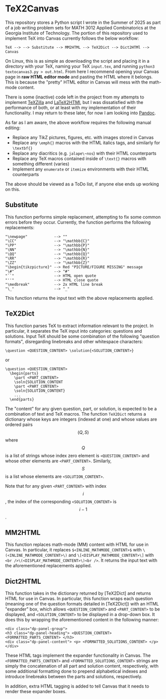 # TeX2Canvas
This repository stores a Python script I wrote in the Summer of 2025 as part of a job writing problem sets for MATH 3012 Applied Combinatorics at the Georgia Institute of Technology. The portion of this repository used to implement TeX into Canvas currently follows the below workflow:
```
TeX --> --> Substitute --> MM2HTML --> TeX2Dict --> Dict2HTMl --> Canvas
```
On Linux, this is as simple as downloading the script and placing it in a directory with your TeX, naming your TeX `input.tex`, and running `python3 textocanvas3.py > out.html`. From here I recommend opening your Canvas page in __raw HTML editor mode__ and pasting the HTML where it belongs. This is because the "pretty" HTML editor in Canvas will mess with the math-mode content.

There is some (inactive) code left in the project from my attempts to implement [TeXZilla](https://fred-wang.github.io/TeXZilla/) and [LaTeX2HTMl](https://www.latex2html.org/), but I was dissatisfied with the performance of both, or at least with my implementation of their functionality. I may return to these later, for now I am looking into [Pandoc](https://pandoc.org/).

As far as I am aware, the above workflow requires the following manual editing:
* Replace any TikZ pictures, figures, etc. with images stored in Canvas
* Replace any `\emph{}` macros with the HTML italics tags, and similarly for `\textbf{}`
* Replace any diacritics (e.g. `jalape\~nos`) with their HTML counterparts
* Replace any TeX macros contained inside of `\text{}` macros with something different (varies)
* Implement any `enumerate` or `itemize` environments with their HTML counterparts

The above should be viewed as a ToDo list, if anyone else ends up working on this.

## Substitute
This function performs simple replacement, attempting to fix some common errors before they occur. Currently, the function performs the following replacements:
```
"\newpage"            --> ""
"\CC"                 --> "\mathbb{C}"
"\PP"                 --> "\mathbb{P}"
"\NN"                 --> "\mathbb{N}"
"\QQ"                 --> "\mathbb{Q}"
"\RR"                 --> "\mathbb{R}"
"\ZZ"                 --> "\mathbb{Z}"
"\begin{tikzpicture}" --> Red "PICTURE/FIGURE MISSING" message
"\#"                  --> "#"
"``"                  --> HTML open quote
"''"                  --> HTML close quote
"\medbreak"           --> 2x HTML line break
"\_"                  --> "_"
```
This function returns the input text with the above replacements applied.

## TeX2Dict
This function parses TeX to extract information relevant to the project. In particular, it separates the TeX input into categories: questions and solutions. Input TeX should be some combination of the following "question formats", disregarding linebreaks and other whitespace characters:
```
\question <QUESTION_CONTENT> \solution{<SOLUTION_CONTENT>}
````
or
```
\question <QUESTION_CONTENT>
  \begin{parts}
    \part <PART_CONTENT>
    \soln{SOLUTION_CONTENT
    \part <PART_CONTENT>
    \soln{SOLUTION_CONTENT}
    ...
  \end{parts}
```
The "content" for any given question, part, or solution, is expected to be a combination of text and TeX macros. The function `TeX2Dict` returns a dictionary whose keys are integers (indexed at one) and whose values are ordered pairs $$(Q, S)$$ where $$Q$$ is a list of strings whose index zero element is `<QUESTION_CONTENT>` and whose other elements are `<PART_CONTENT>`. Similarly, $$S$$ is a list whose elements are `<SOLUTION_CONTENT>`.

Note that for any given `<PART_CONTENT>` with index $$i$$, the index of the corresponding `<SOLUTION_CONTENT>` is $$i-1$$.

## MM2HTML
This function replaces math-mode (MM) content with HTML for use in Canvas. In particular, it replaces `$<INLINE_MATHMODE_CONTENT>$` with `\(<INLINE_MATHMODE_CONTENT>\)` and `\[<DISPLAY_MATHMODE_CONTENT>\]` with `<br />\(<DISPLAY_MATHMODE_CONTENT>\)<br />`. It returns the input text with the aforementioned replacements applied.

## Dict2HTML
This function takes in the dictionary returned by [TeX2Dict] and returns HTML for use in Canvas. In particular, this function wraps each question (meaning one of the question formats detailed in [TeX2Dict]) with an HTML "expander" box, which allows `<QUESTION_CONTENT>` and `<PART_CONTENT>` to be displayed, and `<SOLUTION_CONTENT>` to be displayed in a drop-down box. It does this by wrapping the aforementioned content in the following manner:
```
<div class="dp-panel-group">
<h3 class="dp-panel-heading"> <QUESTION_CONTENT> <FORMATTED_PARTS_CONTENT> </h3>
<div class="dp-panel-content"> <p> <FORMATTED_SOLUTIONS_CONTENT> </p>
</div>
```
These HTML tags implement the expander functionality in Canvas. The `<FORMATTED_PARTS_CONTENT>` and `<FORMATTED_SOLUTIONS_CONTENT>` strings are simply the concatenation of all part and solution content, respectively, with some additional formatting done to prepend alphabetical indexes and introduce linebreaks between the parts and solutions, respectively.

In addition, extra HTML tagging is added to tell Canvas that it needs to render these expander boxes.
